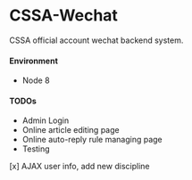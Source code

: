 # CSSA-Wechat
CSSA official account wechat backend system.

#### Environment
- Node 8

#### TODOs
- Admin Login
- Online article editing page
- Online auto-reply rule managing page
- Testing

[x] AJAX user info, add new discipline